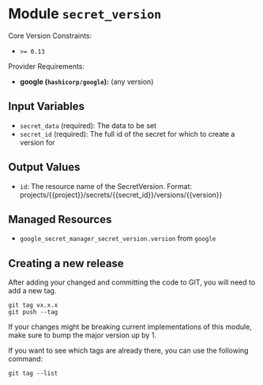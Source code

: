 
# Module `secret_version`

Core Version Constraints:
* `>= 0.13`

Provider Requirements:
* **google (`hashicorp/google`):** (any version)

## Input Variables
* `secret_data` (required): The data to be set
* `secret_id` (required): The full id of the secret for which to create a version for

## Output Values
* `id`: The resource name of the SecretVersion. Format: projects/{{project}}/secrets/{{secret_id}}/versions/{{version}}

## Managed Resources
* `google_secret_manager_secret_version.version` from `google`

## Creating a new release
After adding your changed and committing the code to GIT, you will need to add a new tag.
```
git tag vx.x.x
git push --tag
```
If your changes might be breaking current implementations of this module, make sure to bump the major version up by 1.

If you want to see which tags are already there, you can use the following command:
```
git tag --list
```
